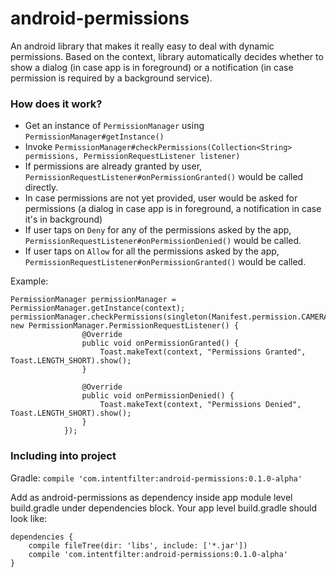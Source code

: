 # android-permissions
An android library that makes it really easy to deal with dynamic permissions. Based on the context, library automatically decides whether to show a dialog (in case app is in foreground) or a notification (in case permission is required by a background service).

### How does it work?
- Get an instance of `PermissionManager` using `PermissionManager#getInstance()`
- Invoke `PermissionManager#checkPermissions(Collection<String> permissions, PermissionRequestListener listener)`
- If permissions are already granted by user, `PermissionRequestListener#onPermissionGranted()` would be called directly.
- In case permissions are not yet provided, user would be asked for permissions (a dialog in case app is in foreground, a notification in case it's in background)
- If user taps on `Deny` for any of the permissions asked by the app, `PermissionRequestListener#onPermissionDenied()` would be called.
- If user taps on `Allow` for all the permissions asked by the app, `PermissionRequestListener#onPermissionGranted()` would be called.

Example:
```
PermissionManager permissionManager = PermissionManager.getInstance(context);
permissionManager.checkPermissions(singleton(Manifest.permission.CAMERA), new PermissionManager.PermissionRequestListener() {
                @Override
                public void onPermissionGranted() {
                    Toast.makeText(context, "Permissions Granted", Toast.LENGTH_SHORT).show();
                }

                @Override
                public void onPermissionDenied() {
                    Toast.makeText(context, "Permissions Denied", Toast.LENGTH_SHORT).show();
                }
            });
```

### Including into project

Gradle: `compile 'com.intentfilter:android-permissions:0.1.0-alpha'`

Add as android-permissions as dependency inside app module level build.gradle under dependencies block. Your app level build.gradle should look like:

```
dependencies {
    compile fileTree(dir: 'libs', include: ['*.jar'])
    compile 'com.intentfilter:android-permissions:0.1.0-alpha'
}
```
